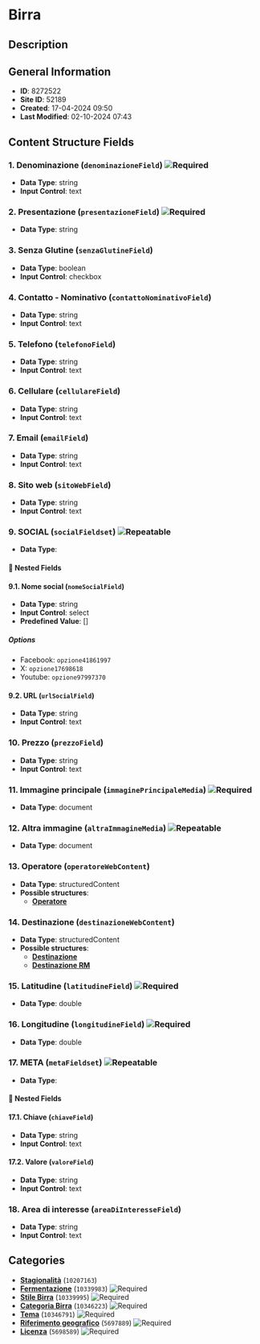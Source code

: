 # Birra

## Description

## General Information
- **ID**: 8272522
- **Site ID**: 52189
- **Created**: 17-04-2024 09:50
- **Last Modified**: 02-10-2024 07:43

## Content Structure Fields
### 1. Denominazione (`denominazioneField`) ![Required](https://img.shields.io/badge/*Required-red.svg)
- **Data Type**: string
- **Input Control**: text

### 2. Presentazione (`presentazioneField`) ![Required](https://img.shields.io/badge/*Required-red.svg)
- **Data Type**: string

### 3. Senza Glutine (`senzaGlutineField`) 
- **Data Type**: boolean
- **Input Control**: checkbox

### 4. Contatto - Nominativo (`contattoNominativoField`) 
- **Data Type**: string
- **Input Control**: text

### 5. Telefono (`telefonoField`) 
- **Data Type**: string
- **Input Control**: text

### 6. Cellulare (`cellulareField`) 
- **Data Type**: string
- **Input Control**: text

### 7. Email (`emailField`) 
- **Data Type**: string
- **Input Control**: text

### 8. Sito web (`sitoWebField`) 
- **Data Type**: string
- **Input Control**: text

### 9. SOCIAL (`socialFieldset`) ![Repeatable](https://img.shields.io/badge/🔄Repeatable-blue.svg)
- **Data Type**: 
#### 📁 Nested Fields
#### 9.1. Nome social (`nomeSocialField`) 
- **Data Type**: string
- **Input Control**: select
- **Predefined Value**: []
##### Options
- Facebook: `opzione41861997`
- X: `opzione17698618`
- Youtube: `opzione97997370`

#### 9.2. URL (`urlSocialField`) 
- **Data Type**: string
- **Input Control**: text


### 10. Prezzo (`prezzoField`) 
- **Data Type**: string
- **Input Control**: text

### 11. Immagine principale (`immaginePrincipaleMedia`) ![Required](https://img.shields.io/badge/*Required-red.svg)
- **Data Type**: document

### 12. Altra immagine (`altraImmagineMedia`) ![Repeatable](https://img.shields.io/badge/🔄Repeatable-blue.svg)
- **Data Type**: document

### 13. Operatore (`operatoreWebContent`) 
- **Data Type**: structuredContent
- **Possible structures**:
  - **[Operatore](../../contentStructure/operatore/README.md)**

### 14. Destinazione (`destinazioneWebContent`) 
- **Data Type**: structuredContent
- **Possible structures**:
  - **[Destinazione](../../contentStructure/destinazione/README.md)**
  - **[Destinazione RM](../../contentStructure/destinazione-rm/README.md)**

### 15. Latitudine (`latitudineField`) ![Required](https://img.shields.io/badge/*Required-red.svg)
- **Data Type**: double

### 16. Longitudine (`longitudineField`) ![Required](https://img.shields.io/badge/*Required-red.svg)
- **Data Type**: double

### 17. META (`metaFieldset`) ![Repeatable](https://img.shields.io/badge/🔄Repeatable-blue.svg)
- **Data Type**: 
#### 📁 Nested Fields
#### 17.1. Chiave (`chiaveField`) 
- **Data Type**: string
- **Input Control**: text

#### 17.2. Valore (`valoreField`) 
- **Data Type**: string
- **Input Control**: text


### 18. Area di interesse (`areaDiInteresseField`) 
- **Data Type**: string
- **Input Control**: text

## Categories
- **[Stagionalità](../../categories/stagionalità.md)** (`10207163`) 
- **[Fermentazione](../../categories/fermentazione.md)** (`10339983`) ![Required](https://img.shields.io/badge/*Required-red.svg)
- **[Stile Birra](../../categories/stile-birra.md)** (`10339995`) ![Required](https://img.shields.io/badge/*Required-red.svg)
- **[Categoria Birra](../../categories/categoria-birra.md)** (`10346223`) ![Required](https://img.shields.io/badge/*Required-red.svg)
- **[Tema](../../categories/tema.md)** (`10346791`) ![Required](https://img.shields.io/badge/*Required-red.svg)
- **[Riferimento geografico](../../categories/riferimento-geografico.md)** (`5697889`) ![Required](https://img.shields.io/badge/*Required-red.svg)
- **[Licenza](../../categories/licenza.md)** (`5698589`) ![Required](https://img.shields.io/badge/*Required-red.svg)
